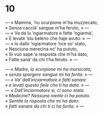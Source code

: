 # 10

— « Mamma, ’nu scurpione m'ha muzzecato;  
« Senza caccià’ sangue m’ha feruto, » —  
— « Va da lu ’ngiarmatore e fatte ’ngiarmà’,  
« E levate ’stu beleno che haje avuto. » —  
— « Io dallo ’ngiarmatore ’nce so’ stato,  
« Nesciuna merecìna nc’ ha pututo,  
« Si vuò sapé ’a resposta che m’ha dato,  
« Fatte sanà’ da chi t’ha feruto. » —

*— « Madre, lo scorpione mi ha morsicata;  
« senza spargere sangue mi ha ferita. » —  
— « Va’ dall’inciarmatore e fatti sanare  
« e levati questo fiele che ti ha data. » —  
— « Dall’inciarmatore sì, ci sono stata.  
« Medicine? Nessuna niente ci ha potuto.  
« Sentite la risposta che mi ha dato:  
« fatti sanare da chi ti ci ha ferita. » —*


